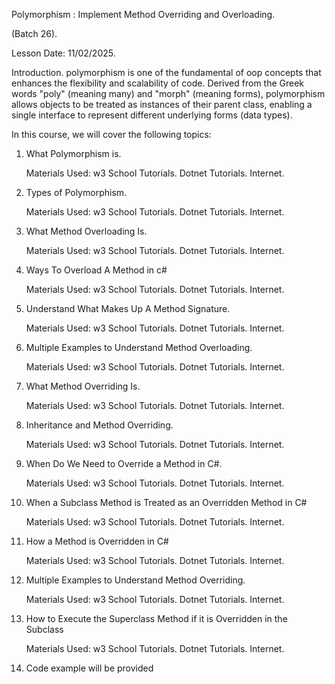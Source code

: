 


Polymorphism : Implement Method Overriding and Overloading.

(Batch 26).

Lesson Date: 11/02/2025.

Introduction.
polymorphism is one of the fundamental of oop concepts that enhances the flexibility and scalability of code. 
Derived from the Greek words "poly" (meaning many) and "morph" (meaning forms), polymorphism allows objects to be treated as instances of their parent class,
enabling a single interface to represent different underlying forms (data types).

In this course, we will cover the following topics:

1. What Polymorphism is.

	Materials Used:
	w3 School Tutorials.
	Dotnet Tutorials.
	Internet.

2. Types of Polymorphism.

	Materials Used:
	w3 School Tutorials.
	Dotnet Tutorials.
	Internet.

3. What Method Overloading Is.

	Materials Used:
	w3 School Tutorials.
	Dotnet Tutorials.
	Internet.

4. Ways To Overload A Method in c#

	Materials Used:
	w3 School Tutorials.
	Dotnet Tutorials.
	Internet.

5. Understand What Makes Up A Method Signature.

	Materials Used:
	w3 School Tutorials.
	Dotnet Tutorials.
	Internet.

6. Multiple Examples to Understand Method Overloading.

	Materials Used:
	w3 School Tutorials.
	Dotnet Tutorials.
	Internet.

7. What Method Overriding Is.

	Materials Used:
	w3 School Tutorials.
	Dotnet Tutorials.
	Internet.

8. Inheritance and Method Overriding.

	Materials Used:
	w3 School Tutorials.
	Dotnet Tutorials.
	Internet.

9. When Do We Need to Override a Method in C#.

	Materials Used:
	w3 School Tutorials.
	Dotnet Tutorials.
	Internet.

10. When a Subclass Method is Treated as an Overridden Method in C#

	Materials Used:
	w3 School Tutorials.
	Dotnet Tutorials.
	Internet.

11. How a Method is Overridden in C#

	Materials Used:
	w3 School Tutorials.
	Dotnet Tutorials.
	Internet.

12. Multiple Examples to Understand Method Overriding.

	Materials Used:
	w3 School Tutorials.
	Dotnet Tutorials.
	Internet.

13. How to Execute the Superclass Method if it is Overridden in the Subclass

	Materials Used:
	w3 School Tutorials.
	Dotnet Tutorials.
	Internet.

14. Code example will be provided
